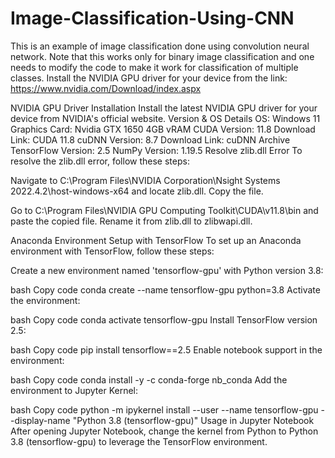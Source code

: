 # Image-Classification-Using-CNN
This is an example of image classification done using convolution neural network. Note that this works only for binary image classification and one needs to modify the code to make it work for classification of multiple classes. 
Install the NVIDIA GPU driver for your device from the link: https://www.nvidia.com/Download/index.aspx

NVIDIA GPU Driver Installation
Install the latest NVIDIA GPU driver for your device from NVIDIA's official website.
Version & OS Details
OS: Windows 11
Graphics Card: Nvidia GTX 1650 4GB vRAM
CUDA Version: 11.8
Download Link: CUDA 11.8
cuDNN Version: 8.7
Download Link: cuDNN Archive
TensorFlow Version: 2.5
NumPy Version: 1.19.5
Resolve zlib.dll Error
To resolve the zlib.dll error, follow these steps:

Navigate to C:\Program Files\NVIDIA Corporation\Nsight Systems 2022.4.2\host-windows-x64 and locate zlib.dll. Copy the file.

Go to C:\Program Files\NVIDIA GPU Computing Toolkit\CUDA\v11.8\bin and paste the copied file. Rename it from zlib.dll to zlibwapi.dll.

Anaconda Environment Setup with TensorFlow
To set up an Anaconda environment with TensorFlow, follow these steps:

Create a new environment named 'tensorflow-gpu' with Python version 3.8:

bash
Copy code
conda create --name tensorflow-gpu python=3.8
Activate the environment:

bash
Copy code
conda activate tensorflow-gpu
Install TensorFlow version 2.5:

bash
Copy code
pip install tensorflow==2.5
Enable notebook support in the environment:

bash
Copy code
conda install -y -c conda-forge nb_conda
Add the environment to Jupyter Kernel:

bash
Copy code
python -m ipykernel install --user --name tensorflow-gpu --display-name "Python 3.8 (tensorflow-gpu)"
Usage in Jupyter Notebook
After opening Jupyter Notebook, change the kernel from Python to Python 3.8 (tensorflow-gpu) to leverage the TensorFlow environment.
